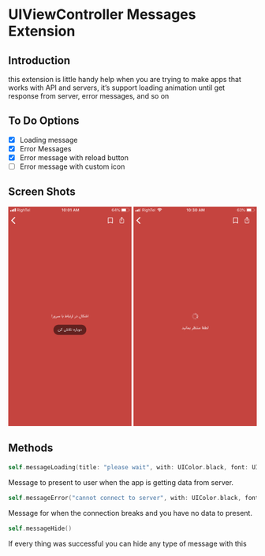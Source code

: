 # UIViewController Messages Extension
## Introduction
this extension is little handy help when you are trying to make apps that works with API and servers, it’s support loading animation until get response from server, error messages, and so on

## To Do Options
- [x] Loading message
- [x] Error Messages
- [x] Error message with reload button
- [ ] Error message with custom icon

## Screen Shots

<p float="left">
<img src="README/IMG_979BFDFB3BBD-1.jpeg" width="250" />

<img src="README/IMG_D570A895992C-1.jpeg" width="250" />
</p>

## Methods
```swift
self.messageLoading(title: "please wait", with: UIColor.black, font: UIFont.systemFont(ofSize: 12), background: UIColor.white)
```

Message to present to user when the app is getting data from server.

```swift
self.messageError("cannot connect to server", with: UIColor.black, font: UIFont.systemFont(ofSize: 12), background: UIColor.white)
```

Message for when the connection breaks and you have no data to present.

```swift
self.messageHide()
```

If every thing was successful you can hide any type of message with this
